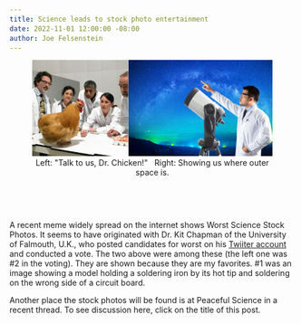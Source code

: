```yaml
---
title: Science leads to stock photo entertainment
date: 2022-11-01 12:00:00 -08:00
author: Joe Felsenstein
---
```


<div align="center"><figure><img src="/uploads/2022/chickenspace.png" Alt="Stock science images"/><br><figcaption>Left: "Talk to us, Dr. Chicken!" &nbsp;&nbsp;Right: Showing us where outer space is.</figcaption></div>
  </figure>
  
<p>&nbsp;</p>
<p>&nbsp;</p>
  
A recent meme widely spread on the internet shows Worst Science Stock Photos.  It seems to have originated with Dr. Kit Chapman of the University of Falmouth, U.K., who posted candidates for worst on his 
[Twiiter account](https://twitter.com/ChemistryKit) and conducted a vote.  The two above were among these (the left one was #2 in the voting).  They are 
shown because they are my favorites.  #1 was an image showing a model holding a soldering iron by its hot tip and soldering on the wrong side of a circuit board.

Another place the stock photos will be found is at
Peaceful Science in a recent thread. To see discussion 
here, click on the title of this post.

